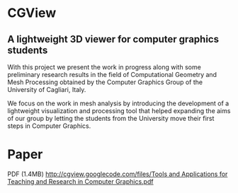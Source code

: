 # CGView #
## A lightweight 3D viewer for computer graphics students ##

With this project we present the work in progress along with some preliminary research results in the field of Computational Geometry and Mesh Processing obtained by the Computer Graphics Group of the University of Cagliari, Italy.

We focus on the work in mesh analysis by introducing the development of a lightweight visualization and processing tool that helped expanding the aims of our group by letting the students from the University move their first steps in Computer Graphics.

# Paper #
PDF (1.4MB) [http://cgview.googlecode.com/files/Tools and Applications for Teaching and Research in Computer Graphics.pdf](http://cgview.googlecode.com/files/Tools%20and%20Applications%20for%20Teaching%20and%20Research%20in%20Computer%20Graphics.pdf)